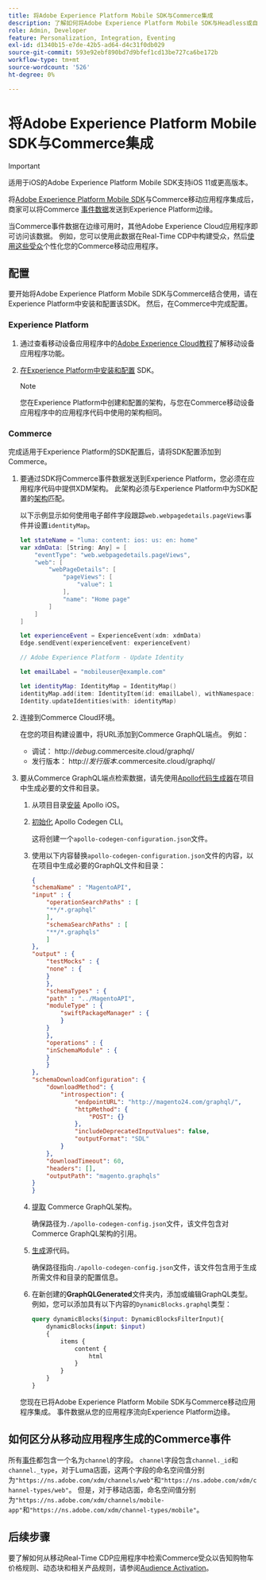 ```yaml
---
title: 将Adobe Experience Platform Mobile SDK与Commerce集成
description: 了解如何将Adobe Experience Platform Mobile SDK与Headless或自定义Commerce店面结合使用。
role: Admin, Developer
feature: Personalization, Integration, Eventing
exl-id: d1340b15-e7de-42b5-ad64-d4c31f0db029
source-git-commit: 593e92ebf890bd7d9bfef1cd13be727ca6be172b
workflow-type: tm+mt
source-wordcount: '526'
ht-degree: 0%

---
```


# 将Adobe Experience Platform Mobile SDK与Commerce集成

>[!IMPORTANT]
>
>适用于iOS的Adobe Experience Platform Mobile SDK支持iOS 11或更高版本。

将[Adobe Experience Platform Mobile SDK](https://developer.adobe.com/client-sdks/home/)与Commerce移动应用程序集成后，商家可以将Commerce [事件数据](events.md)发送到Experience Platform边缘。

当Commerce事件数据在边缘可用时，其他Adobe Experience Cloud应用程序即可访问该数据。 例如，您可以使用此数据在Real-Time CDP中构建受众，然后[使用这些受众](https://experienceleague.adobe.com/docs/commerce-admin/customers/audience-activation.html)个性化您的Commerce移动应用程序。

## 配置

要开始将Adobe Experience Platform Mobile SDK与Commerce结合使用，请在Experience Platform中安装和配置该SDK。 然后，在Commerce中完成配置。

### Experience Platform

1. 通过查看移动设备应用程序中的[Adobe Experience Cloud教程](https://experienceleague.adobe.com/docs/platform-learn/implement-mobile-sdk/overview.html)了解移动设备应用程序功能。

1. [在Experience Platform中安装和配置](https://developer.adobe.com/client-sdks/documentation/getting-started/) SDK。

   >[!NOTE]
   >
   >您在Experience Platform中创建和配置的架构，与您在Commerce移动设备应用程序中的应用程序代码中使用的架构相同。

### Commerce

完成适用于Experience Platform的SDK配置后，请将SDK配置添加到Commerce。

1. 要通过SDK将Commerce事件数据发送到Experience Platform，您必须在应用程序代码中提供XDM架构。 此架构必须与Experience Platform中为SDK配置的[架构](https://developer.adobe.com/client-sdks/home/getting-started/set-up-schemas-and-datasets/)匹配。

   以下示例显示如何使用电子邮件字段跟踪`web.webpagedetails.pageViews`事件并设置`identityMap`。

   ```swift
   let stateName = "luma: content: ios: us: en: home"
   var xdmData: [String: Any] = [
       "eventType": "web.webpagedetails.pageViews",
       "web": [
           "webPageDetails": [
               "pageViews": [
                   "value": 1
               ],
               "name": "Home page"
           ]
       ]
   ]
   
   let experienceEvent = ExperienceEvent(xdm: xdmData)
   Edge.sendEvent(experienceEvent: experienceEvent)
   
   // Adobe Experience Platform - Update Identity
   
   let emailLabel = "mobileuser@example.com"
   
   let identityMap: IdentityMap = IdentityMap()
   identityMap.add(item: IdentityItem(id: emailLabel), withNamespace: "Email")
   Identity.updateIdentities(with: identityMap)
   ```

1. 连接到Commerce Cloud环境。

   在您的项目构建设置中，将URL添加到Commerce GraphQL端点。 例如：

   - 调试： http://_debug_.commercesite.cloud/graphql/
   - 发行版本： http://_发行版本_.commercesite.cloud/graphql/

1. 要从Commerce GraphQL端点检索数据，请先使用[Apollo代码生成器](https://www.apollographql.com/docs/ios/)在项目中生成必要的文件和目录。

   1. 从项目目录[安装](https://www.apollographql.com/docs/ios/get-started#1-install-the-apollo-frameworks) Apollo iOS。

   1. [初始化](https://www.apollographql.com/docs/ios/code-generation/codegen-cli/#initialize) Apollo Codegen CLI。

      这将创建一个`apollo-codegen-configuration.json`文件。

   1. 使用以下内容替换`apollo-codegen-configuration.json`文件的内容，以在项目中生成必要的GraphQL文件和目录：

      ```json
      {
      "schemaName" : "MagentoAPI",
      "input" : {
          "operationSearchPaths" : [
          "**/*.graphql"
          ],
          "schemaSearchPaths" : [
          "**/*.graphqls"
          ]
      },
      "output" : {
          "testMocks" : {
          "none" : {
          }
          },
          "schemaTypes" : {
          "path" : "../MagentoAPI",
          "moduleType" : {
              "swiftPackageManager" : {
              }
          }
          },
          "operations" : {
          "inSchemaModule" : {
          }
          }
      },
      "schemaDownloadConfiguration": {
          "downloadMethod": {
              "introspection": {
                  "endpointURL": "http://magento24.com/graphql/",
                  "httpMethod": {
                      "POST": {}
                  },
                  "includeDeprecatedInputValues": false,
                  "outputFormat": "SDL"
              }
          },
          "downloadTimeout": 60,
          "headers": [],
          "outputPath": "magento.graphqls"
      }
      }
      ```

   1. [提取](https://www.apollographql.com/docs/ios/code-generation/codegen-cli/#fetch-schema) Commerce GraphQL架构。

      确保路径为`./apollo-codegen-config.json`文件，该文件包含对Commerce GraphQL架构的引用。

   1. [生成](https://www.apollographql.com/docs/ios/code-generation/codegen-cli/#generate)源代码。

      确保路径指向`./apollo-codegen-config.json`文件，该文件包含用于生成所需文件和目录的配置信息。

   1. 在新创建的&#x200B;**GraphQLGenerated**&#x200B;文件夹内，添加或编辑GraphQL类型。 例如，您可以添加具有以下内容的`DynamicBlocks.graphql`类型：

      ```graphql
      query dynamicBlocks($input: DynamicBlocksFilterInput){
          dynamicBlocks(input: $input)
          {
              items {
                  content {
                      html
                  }
              }
          }
      }
      ```

   您现在已将Adobe Experience Platform Mobile SDK与Commerce移动应用程序集成。 事件数据从您的应用程序流向Experience Platform边缘。

## 如何区分从移动应用程序生成的Commerce事件

所有[事件](events.md)都包含一个名为`channel`的字段。 `channel`字段包含`channel._id`和`channel._type`，对于Luma店面，这两个字段的命名空间值分别为`"https://ns.adobe.com/xdm/channels/web"`和`"https://ns.adobe.com/xdm/channel-types/web"`。 但是，对于移动店面，命名空间值分别为`"https://ns.adobe.com/xdm/channels/mobile-app"`和`"https://ns.adobe.com/xdm/channel-types/mobile"`。

## 后续步骤

要了解如何从移动Real-Time CDP应用程序中检索Commerce受众以告知购物车价格规则、动态块和相关产品规则，请参阅[Audience Activation](https://experienceleague.adobe.com/docs/commerce-admin/customers/audience-activation.html#retrieve-audiences-using-the-adobe-experience-platform-mobile-sdk)。
